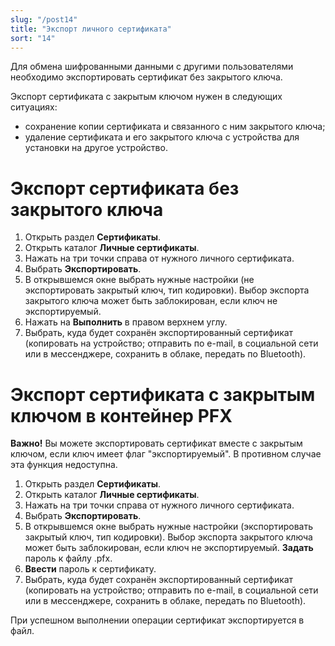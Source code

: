```yaml
---
slug: "/post14"
title: "Экспорт личного сертификата"
sort: "14"
---
```

Для обмена шифрованными данными с другими пользователями необходимо экспортировать сертификат без закрытого ключа.

Экспорт сертификата с закрытым ключом нужен в следующих ситуациях:
- сохранение копии сертификата и связанного с ним закрытого ключа;
- удаление сертификата и его закрытого ключа с устройства для установки на другое устройство.

# Экспорт сертификата без закрытого ключа

1. Открыть раздел **Сертификаты**.
2. Открыть каталог **Личные сертификаты**.
3. Нажать на три точки справа от нужного личного сертификата.
4. Выбрать **Экспортировать**.
5. В открывшемся окне выбрать нужные настройки (не экспортировать закрытый ключ, тип кодировки). Выбор экспорта закрытого ключа может быть заблокирован, если ключ не экспортируемый.
6. Нажать на **Выполнить** в правом верхнем углу.
7. Выбрать, куда будет сохранён экспортированный сертификат (копировать на устройство; отправить по e-mail, в социальной сети или в мессенджере, сохранить в облаке, передать по Bluetooth).

# Экспорт сертификата с закрытым ключом в контейнер PFX

**Важно!** Вы можете экспортировать сертификат вместе с закрытым ключом, если ключ имеет флаг "экспортируемый". В противном случае эта функция недоступна.

1. Открыть раздел **Сертификаты**.
2. Открыть каталог **Личные сертификаты**.
3. Нажать на три точки справа от нужного личного сертификата.
4. Выбрать **Экспортировать**.
5. В открывшемся окне выбрать нужные настройки (экспортировать закрытый ключ, тип кодировки). Выбор экспорта закрытого ключа может быть заблокирован, если ключ не экспортируемый. **Задать** пароль к файлу .pfx.
6. **Ввести** пароль к сертификату.
7. Выбрать, куда будет сохранён экспортированный сертификат (копировать на устройство; отправить по e-mail, в социальной сети или в мессенджере, сохранить в облаке, передать по Bluetooth).

При успешном выполнении операции сертификат экспортируется в файл.


